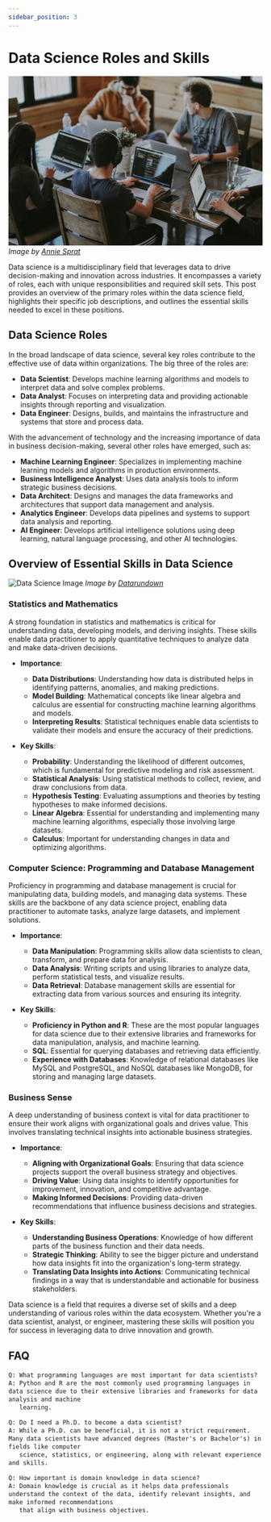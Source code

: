```yaml
---
sidebar_position: 3
---
```


# Data Science Roles and Skills

![Data Science Image](https://raw.githubusercontent.com/adiptamartulandi/learn-data-science-live/main/assets/03-data-science-role.jpg)
*Image by [Annie Sprat](https://unsplash.com/@anniespratt)*

Data science is a multidisciplinary field that leverages data to drive decision-making and innovation across industries. It encompasses a variety of roles, each with unique responsibilities and required skill sets. This post provides an overview of the primary roles within the data science field, highlights their specific job descriptions, and outlines the essential skills needed to excel in these positions.

## Data Science Roles

In the broad landscape of data science, several key roles contribute to the effective use of data within organizations. The big three of the roles are:

- **Data Scientist**: Develops machine learning algorithms and models to interpret data and solve complex problems.
- **Data Analyst**: Focuses on interpreting data and providing actionable insights through reporting and visualization.
- **Data Engineer**: Designs, builds, and maintains the infrastructure and systems that store and process data.

With the advancement of technology and the increasing importance of data in business decision-making, several other roles have emerged, such as:

- **Machine Learning Engineer**: Specializes in implementing machine learning models and algorithms in production environments.
- **Business Intelligence Analyst**: Uses data analysis tools to inform strategic business decisions.
- **Data Architect**: Designs and manages the data frameworks and architectures that support data management and analysis.
- **Analytics Engineer**: Develops data pipelines and systems to support data analysis and reporting.
- **AI Engineer**: Develops artificial intelligence solutions using deep learning, natural language processing, and other AI technologies.

## Overview of Essential Skills in Data Science

![Data Science Image](https://datarundown.com/wp-content/uploads/2022/04/Skills-Data-Science-1.png)
*Image by [Datarundown](https://datarundown.com)*

### Statistics and Mathematics

A strong foundation in statistics and mathematics is critical for understanding data, developing models, and deriving insights. These skills enable data practitioner to apply quantitative techniques to analyze data and make data-driven decisions.

- **Importance**: 
  - **Data Distributions**: Understanding how data is distributed helps in identifying patterns, anomalies, and making predictions.
  - **Model Building**: Mathematical concepts like linear algebra and calculus are essential for constructing machine learning algorithms and models.
  - **Interpreting Results**: Statistical techniques enable data scientists to validate their models and ensure the accuracy of their predictions.

- **Key Skills**: 
  - **Probability**: Understanding the likelihood of different outcomes, which is fundamental for predictive modeling and risk assessment.
  - **Statistical Analysis**: Using statistical methods to collect, review, and draw conclusions from data.
  - **Hypothesis Testing**: Evaluating assumptions and theories by testing hypotheses to make informed decisions.
  - **Linear Algebra**: Essential for understanding and implementing many machine learning algorithms, especially those involving large datasets.
  - **Calculus**: Important for understanding changes in data and optimizing algorithms.

### Computer Science: Programming and Database Management

Proficiency in programming and database management is crucial for manipulating data, building models, and managing data systems. These skills are the backbone of any data science project, enabling data practitioner to automate tasks, analyze large datasets, and implement solutions.

- **Importance**:
  - **Data Manipulation**: Programming skills allow data scientists to clean, transform, and prepare data for analysis.
  - **Data Analysis**: Writing scripts and using libraries to analyze data, perform statistical tests, and visualize results.
  - **Data Retrieval**: Database management skills are essential for extracting data from various sources and ensuring its integrity.

- **Key Skills**:
  - **Proficiency in Python and R**: These are the most popular languages for data science due to their extensive libraries and frameworks for data manipulation, analysis, and machine learning.
  - **SQL**: Essential for querying databases and retrieving data efficiently.
  - **Experience with Databases**: Knowledge of relational databases like MySQL and PostgreSQL, and NoSQL databases like MongoDB, for storing and managing large datasets.

### Business Sense

A deep understanding of business context is vital for data practitioner to ensure their work aligns with organizational goals and drives value. This involves translating technical insights into actionable business strategies.

- **Importance**:

  - **Aligning with Organizational Goals**: Ensuring that data science projects support the overall business strategy and objectives.
  - **Driving Value**: Using data insights to identify opportunities for improvement, innovation, and competitive advantage.
  - **Making Informed Decisions**: Providing data-driven recommendations that influence business decisions and strategies.

- **Key Skills**:

  - **Understanding Business Operations**: Knowledge of how different parts of the business function and their data needs.
  - **Strategic Thinking**: Ability to see the bigger picture and understand how data insights fit into the organization's long-term strategy.
  - **Translating Data Insights into Actions**: Communicating technical findings in a way that is understandable and actionable for business stakeholders.

Data science is a field that requires a diverse set of skills and a deep understanding of various roles within the data ecosystem. Whether you're a data scientist, analyst, or engineer, mastering these skills will position you for success in leveraging data to drive innovation and growth.

## FAQ

```
Q: What programming languages are most important for data scientists?
A: Python and R are the most commonly used programming languages in data science due to their extensive libraries and frameworks for data analysis and machine
   learning.
```

```
Q: Do I need a Ph.D. to become a data scientist?
A: While a Ph.D. can be beneficial, it is not a strict requirement. Many data scientists have advanced degrees (Master's or Bachelor's) in fields like computer 
   science, statistics, or engineering, along with relevant experience and skills.
```

```
Q: How important is domain knowledge in data science?
A: Domain knowledge is crucial as it helps data professionals understand the context of the data, identify relevant insights, and make informed recommendations 
   that align with business objectives.
```

